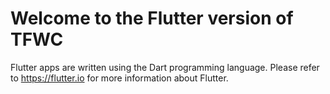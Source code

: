# Welcome to the Flutter version of TFWC

Flutter apps are written using the Dart programming language. Please refer to https://flutter.io for more information about Flutter.